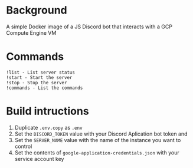 # Background 

A simple Docker image of a JS Discord bot that interacts with a GCP Compute Engine VM

# Commands

```
!list - List server status
!start - Start the server
!stop - Stop the server
!commands - List the commands
```

# Build intructions

1. Duplicate `.env.copy` as `.env`
2. Set the `DISCORD_TOKEN` value with your Discord Aplication bot token and 
3. Set the `SERVER_NAME` value with the name of the instance you want to control
4. Set the contents of `google-application-credentials.json` with your service account key